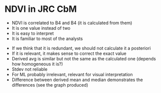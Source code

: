 # NDVI in JRC CbM

* NDVI is correlated to B4 and B4 (it is calculated from them)
* It is one value instead of two
* It is easy to interpret
* It is familiar to most of the analysts

- If we think that it is redundant, we should not calculate it a posteriori
- If it is relevant, it makes sense to correct the exact value
- Derived avg is similar but not the same as the calculated one (depends how homogeneous it is?)
- Stdev not reliable
- For ML probably irrelevant, relevant for visual interpretation
- Difference between derived mean and median demonstrates the differences (see the graph produced)
